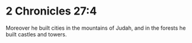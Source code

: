 # 2 Chronicles 27:4

Moreover he built cities in the mountains of Judah, and in the forests he built castles and towers.